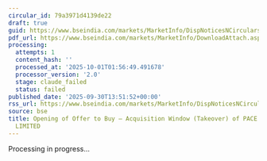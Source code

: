 ```yaml
---
circular_id: 79a3971d4139de22
draft: true
guid: https://www.bseindia.com/markets/MarketInfo/DispNoticesNCirculars.aspx?Noticeid={3301F0BA-7778-4E7A-B8BE-E3A20F7F86F4}&noticeno=20250930-67&dt=09/30/2025&icount=67&totcount=114&flag=0
pdf_url: https://www.bseindia.com/markets/MarketInfo/DownloadAttach.aspx?id=20250930-67&attachedId=394d43c2-6c86-4f03-a03d-0c10a98a6ad1
processing:
  attempts: 1
  content_hash: ''
  processed_at: '2025-10-01T01:56:49.491678'
  processor_version: '2.0'
  stage: claude_failed
  status: failed
published_date: '2025-09-30T13:51:52+00:00'
rss_url: https://www.bseindia.com/markets/MarketInfo/DispNoticesNCirculars.aspx?Noticeid={3301F0BA-7778-4E7A-B8BE-E3A20F7F86F4}&noticeno=20250930-67&dt=09/30/2025&icount=67&totcount=114&flag=0
source: bse
title: Opening of Offer to Buy – Acquisition Window (Takeover) of PACE AUTOMATION
  LIMITED
---
```


Processing in progress...